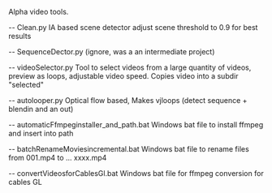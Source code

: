 Alpha video tools.

-- Clean.py
IA based scene detector 
adjust scene threshold to 0.9 for best results
	
-- SequenceDector.py (ignore, was a an intermediate project)

-- videoSelector.py
Tool to select videos from a large quantity of videos, preview as loops, adjustable video speed.
Copies video into a subdir "selected"

-- autolooper.py
Optical flow based, Makes vjloops (detect sequence + blendin and an out)
	
-- automaticFfmpeginstaller_and_path.bat
Windows bat file to install ffmpeg and insert into path	

-- batchRenameMoviesincremental.bat
Windows bat file to rename files from 001.mp4 to ... xxxx.mp4

-- convertVideosforCablesGl.bat
Windows bat file for ffmpeg conversion for cables GL
